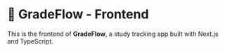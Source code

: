# 🎨 GradeFlow - Frontend

This is the frontend of **GradeFlow**, a study tracking app built with Next.js and TypeScript.